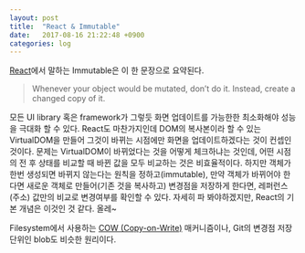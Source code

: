 ```yaml
---
layout: post
title:  "React & Immutable"
date:   2017-08-16 21:22:48 +0900
categories: log
---
```


[React](https://facebook.github.io/react/)에서 말하는 Immutable은 이
한 문장으로 요약된다. 

> Whenever your object would be mutated, don’t do it. 
> Instead, create a changed copy of it.

모든 UI library 혹은 framework가 그렇듯 화면
업데이트를 가능한한 최소화해야 성능을 극대화 할 수 있다. React도
마찬가지인데 DOM의 복사본이라 할 수 있는 VirtualDOM을 만들어 그것이
바뀌는 시점에만 화면을 업데이트하겠다는 것이 컨셉인 것이다. 문제는
VirtualDOM이 바뀌었다는 것을 어떻게 체크하냐는 것인데, 어떤 시점의 전
후 상태를 비교할 때 바뀐 값을 모두 비교하는 것은 비효율적이다. 하지만
객체가 한번 생성되면 바뀌지 않는다는 원칙을 정하고(immutable), 만약
객체가 바뀌어야 한다면 새로운 객체로 만들어(기존 것을 복사하고)
변경점을 저장하게 한다면, 레퍼런스(주소) 값만의 비교로 변경여부를
확인할 수 있다. 자세히 파 봐야하겠지만, React의 기본 개념은 이것인 것
같다. 올레~

Filesystem에서 사용하는 [COW
(Copy-on-Write)](https://en.wikipedia.org/wiki/Copy-on-write)
매커니즘이나, Git의 변경점 저장단위인 blob도 비슷한 원리이다.
